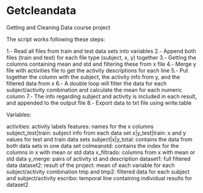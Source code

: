 Getcleandata
============

Getting and Cleaning Data course project

The script works following these steps:

1.- Read all files from train and test data sets into variables
2.- Append both files (train and test) for each file type (subject, x, y) together
3.- Getting the columns containing mean and std and filtering these from x file
4.- Merge y file with activities file to get the activity descriptions for each line
5.- Put together the column with the subject, the activity info from y, and the filtered data from x
6.- A double loop will filter the data for each subject/activity combination and calculate the mean for each numeric column
7.- The info regarding subject and activity is included in each result, and appended to the output file
8.- Export data to txt file using write.table

Variables:

activities: activity labels
features: names for the x columns
subject_test|train: subject info from each data set
x|y_test|train: x and y values for test and train data sets
subject|x|y_total: contains the data from both data sets in one data set
colmeanstd: contains the index for the columns in x with mean or std data
x_filtrado: columns from x with mean or std data
y_merge: pairs of activity id and description
dataset1: full filtered data
dataset2: result of the project: mean of each variable for each subject/activity combination
tmp and tmp2: filtered data for each subject and subject/activity
escribo: temporal line containing individual results for dataset2

